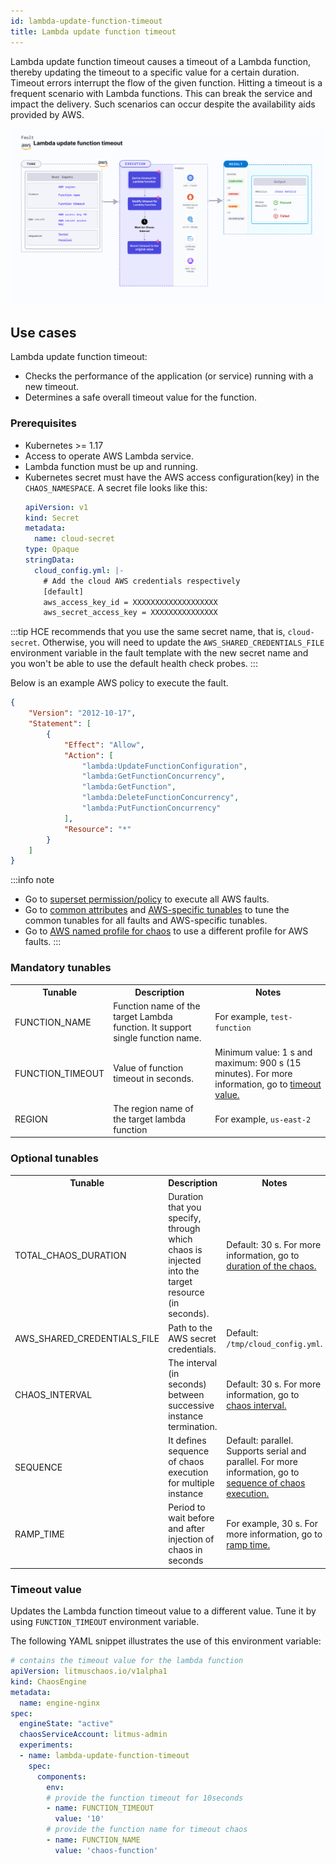 ```yaml
---
id: lambda-update-function-timeout
title: Lambda update function timeout
---
```

Lambda update function timeout causes a timeout of a Lambda function, thereby updating the timeout to a specific value for a certain duration. Timeout errors interrupt the flow of the given function.
Hitting a timeout is a frequent scenario with Lambda functions. This can break the service and impact the delivery. Such scenarios can occur despite the availability aids provided by AWS. 

![Lambda Update Function Timeout](./static/images/lambda-update-function-timeout.png)

## Use cases
Lambda update function timeout:
- Checks the performance of the application (or service) running with a new timeout.
- Determines a safe overall timeout value for the function.

### Prerequisites
- Kubernetes >= 1.17
- Access to operate AWS Lambda service.
- Lambda function must be up and running.
- Kubernetes secret must have the AWS access configuration(key) in the `CHAOS_NAMESPACE`. A secret file looks like this:
  ```yaml
  apiVersion: v1
  kind: Secret
  metadata:
    name: cloud-secret
  type: Opaque
  stringData:
    cloud_config.yml: |-
      # Add the cloud AWS credentials respectively
      [default]
      aws_access_key_id = XXXXXXXXXXXXXXXXXXX
      aws_secret_access_key = XXXXXXXXXXXXXXX
  ```

:::tip
HCE recommends that you use the same secret name, that is, `cloud-secret`. Otherwise, you will need to update the `AWS_SHARED_CREDENTIALS_FILE` environment variable in the fault template with the new secret name and you won't be able to use the default health check probes. 
:::

Below is an example AWS policy to execute the fault.

```json
{
    "Version": "2012-10-17",
    "Statement": [
        {
            "Effect": "Allow",
            "Action": [
                "lambda:UpdateFunctionConfiguration",
                "lambda:GetFunctionConcurrency",
                "lambda:GetFunction",
                "lambda:DeleteFunctionConcurrency",
                "lambda:PutFunctionConcurrency"
            ],
            "Resource": "*"
        }
    ]
}
```

:::info note
- Go to [superset permission/policy](./security-configurations/policy-for-all-aws-faults.md) to execute all AWS faults.
- Go to [common attributes](/docs/chaos-engineering/chaos-faults/common-tunables-for-all-faults.md) and [AWS-specific tunables](./aws-fault-tunables.md) to tune the common tunables for all faults and AWS-specific tunables.
- Go to [AWS named profile for chaos](./security-configurations/aws-switch-profile.md) to use a different profile for AWS faults.
:::

### Mandatory tunables
   <table>
      <tr>
        <th> Tunable </th>
        <th> Description </th>
        <th> Notes </th>
      </tr>
      <tr>
        <td> FUNCTION_NAME </td>
        <td> Function name of the target Lambda function. It support single function name.</td>
        <td> For example, <code>test-function</code> </td>
      </tr>
      <tr>
        <td> FUNCTION_TIMEOUT </td>
        <td> Value of function timeout in seconds.</td>
        <td> Minimum value: 1 s and maximum: 900 s (15 minutes). For more information, go to <a href="#timeout-value"> timeout value.</a></td>
      </tr>
      <tr>
        <td> REGION </td>
        <td> The region name of the target lambda function</td>
        <td> For example, <code>us-east-2</code> </td>
      </tr>
    </table>

### Optional tunables
  <table>
      <tr>
        <th> Tunable </th>
        <th> Description </th>
        <th> Notes </th>
      </tr>
      <tr>
        <td> TOTAL_CHAOS_DURATION </td>
        <td> Duration that you specify, through which chaos is injected into the target resource (in seconds). </td>
        <td> Default: 30 s. For more information, go to <a href="/docs/chaos-engineering/chaos-faults/common-tunables-for-all-faults#duration-of-the-chaos"> duration of the chaos. </a></td>
      </tr>
      <tr>
            <td> AWS_SHARED_CREDENTIALS_FILE </td>
            <td> Path to the AWS secret credentials. </td>
            <td> Default: <code>/tmp/cloud_config.yml</code>. </td>
        </tr>
      <tr>
        <td> CHAOS_INTERVAL </td>
        <td> The interval (in seconds) between successive instance termination.</td>
        <td> Default: 30 s. For more information, go to <a href="/docs/chaos-engineering/chaos-faults/common-tunables-for-all-faults#chaos-interval"> chaos interval.</a></td>
      </tr>
      <tr>
        <td> SEQUENCE </td>
        <td> It defines sequence of chaos execution for multiple instance</td>
        <td> Default: parallel. Supports serial and parallel. For more information, go to <a href="/docs/chaos-engineering/chaos-faults/common-tunables-for-all-faults#sequence-of-chaos-execution"> sequence of chaos execution.</a></td>
      </tr>
      <tr>
        <td> RAMP_TIME </td>
        <td> Period to wait before and after injection of chaos in seconds </td>
        <td> For example, 30 s. For more information, go to <a href="/docs/chaos-engineering/chaos-faults/common-tunables-for-all-faults#ramp-time"> ramp time. </a> </td>
      </tr>
    </table>


### Timeout value

Updates the Lambda function timeout value to a different value. Tune it by using `FUNCTION_TIMEOUT` environment variable.

The following YAML snippet illustrates the use of this environment variable:

[embedmd]:# (./static/manifests/lambda-update-function-timeout/function-timeout.yaml yaml)
```yaml
# contains the timeout value for the lambda function
apiVersion: litmuschaos.io/v1alpha1
kind: ChaosEngine
metadata:
  name: engine-nginx
spec:
  engineState: "active"
  chaosServiceAccount: litmus-admin
  experiments:
  - name: lambda-update-function-timeout
    spec:
      components:
        env:
        # provide the function timeout for 10seconds
        - name: FUNCTION_TIMEOUT
          value: '10'
        # provide the function name for timeout chaos
        - name: FUNCTION_NAME
          value: 'chaos-function'
```
